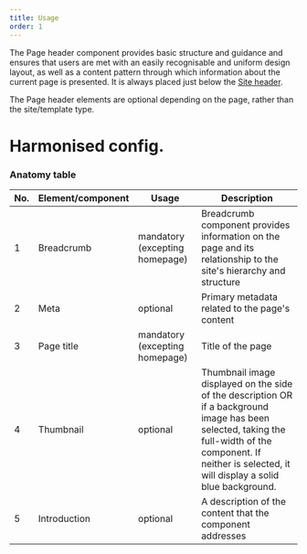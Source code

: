 ```yaml
---
title: Usage
order: 1
---
```

The Page header component provides basic structure and guidance and ensures that users are met with an easily recognisable and uniform design layout, as well as a content pattern through which information about the current page is presented. It is always placed just below the [Site header](https://ec.europa.eu/component-library/eu/components/site-wide/site-header/code/).

The Page header elements are optional depending on the page, rather than the site/template type.

# Harmonised config.

### Anatomy table

| No. | Element/component | Usage                          | Description                                                                                                                                                                                                   |
| --- | ----------------- | ------------------------------ | ------------------------------------------------------------------------------------------------------------------------------------------------------------------------------------------------------------- |
| 1   | Breadcrumb        | mandatory (excepting homepage) | Breadcrumb component provides information on the page and its relationship to the site's hierarchy and structure                                                                                              |
| 2   | Meta              | optional                       | Primary metadata related to the page's content                                                                                                                                                                |
| 3   | Page title        | mandatory (excepting homepage) | Title of the page                                                                                                                                                                                             |
| 4   | Thumbnail         | optional                       | Thumbnail image displayed on the side of the description OR if a background image has been selected, taking the full-width of the component. If neither is selected, it will display a solid blue background. |
| 5   | Introduction      | optional                       | A description of the content that the component addresses                                                                                                                                                     |

